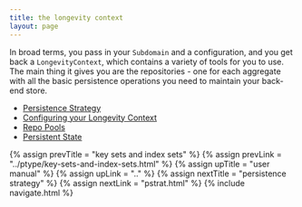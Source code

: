 ```yaml
---
title: the longevity context
layout: page
---
```


In broad terms, you pass in your `Subdomain` and a configuration, and
you get back a `LongevityContext`, which contains a variety of tools
for you to use. The main thing it gives you are the repositories - one
for each aggregate with all the basic persistence operations you need
to maintain your back-end store.

- [Persistence Strategy](pstrat.html)
- [Configuring your Longevity Context](config.html)
- [Repo Pools](repo-pools.html)
- [Persistent State](persistent-state.html)

{% assign prevTitle = "key sets and index sets" %}
{% assign prevLink = "../ptype/key-sets-and-index-sets.html" %}
{% assign upTitle = "user manual" %}
{% assign upLink = ".." %}
{% assign nextTitle = "persistence strategy" %}
{% assign nextLink = "pstrat.html" %}
{% include navigate.html %}

